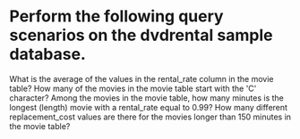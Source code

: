 # Perform the following query scenarios on the dvdrental sample database.



What is the average of the values in the rental_rate column in the movie table?
How many of the movies in the movie table start with the 'C' character?
Among the movies in the movie table, how many minutes is the longest (length) movie with a rental_rate equal to 0.99?
How many different replacement_cost values are there for the movies longer than 150 minutes in the movie table?